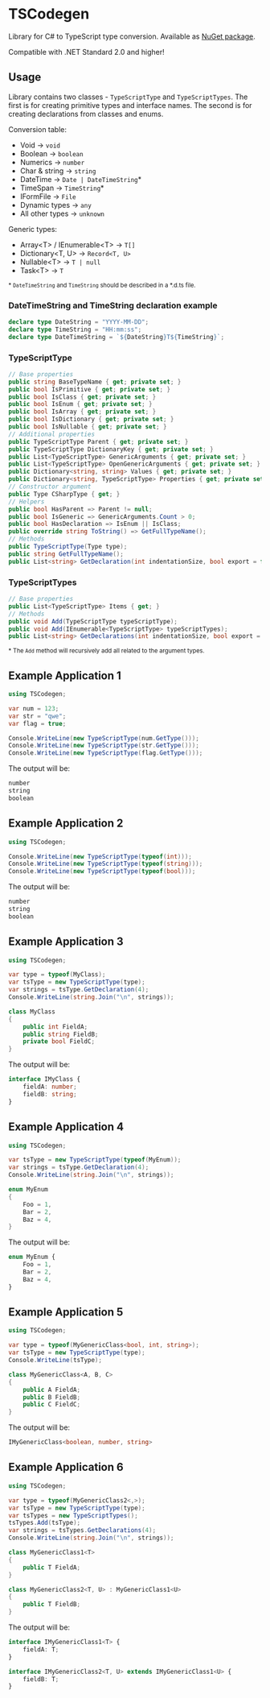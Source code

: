 # TSCodegen

Library for C# to TypeScript type conversion. Available as [NuGet package](https://www.nuget.org/packages/TSCodegen/).

Compatible with .NET Standard 2.0 and higher!

## Usage

Library contains two classes - `TypeScriptType` and `TypeScriptTypes`. The first is for creating primitive types and interface names. The second is for creating declarations from classes and enums.

Conversion table:

- Void → `void`
- Boolean → `boolean`
- Numerics → `number`
- Char & string → `string`
- DateTime → `Date | DateTimeString`\*
- TimeSpan → `TimeString`\*
- IFormFile → `File`
- Dynamic types → `any`
- All other types → `unknown`

Generic types:

- Array\<T\> / IEnumerable\<T\> → `T[]`
- Dictionary\<T, U\> → `Record<T, U>`
- Nullable\<T\> → `T | null`
- Task\<T\> → `T`

<sub>\* `DateTimeString` and `TimeString` should be described in a \*.d.ts file.</sub>

### DateTimeString and TimeString declaration example

```TypeScript
declare type DateString = "YYYY-MM-DD";
declare type TimeString = "HH:mm:ss";
declare type DateTimeString = `${DateString}T${TimeString}`;
```

### TypeScriptType

```C#
// Base properties
public string BaseTypeName { get; private set; }
public bool IsPrimitive { get; private set; }
public bool IsClass { get; private set; }
public bool IsEnum { get; private set; }
public bool IsArray { get; private set; }
public bool IsDictionary { get; private set; }
public bool IsNullable { get; private set; }
// Additional properties
public TypeScriptType Parent { get; private set; }
public TypeScriptType DictionaryKey { get; private set; }
public List<TypeScriptType> GenericArguments { get; private set; }
public List<TypeScriptType> OpenGenericArguments { get; private set; }
public Dictionary<string, string> Values { get; private set; }
public Dictionary<string, TypeScriptType> Properties { get; private set; }
// Constructor argument
public Type CSharpType { get; }
// Helpers
public bool HasParent => Parent != null;
public bool IsGeneric => GenericArguments.Count > 0;
public bool HasDeclaration => IsEnum || IsClass;
public override string ToString() => GetFullTypeName();
// Methods
public TypeScriptType(Type type);
public string GetFullTypeName();
public List<string> GetDeclaration(int indentationSize, bool export = false);
```

### TypeScriptTypes

```C#
// Base properties
public List<TypeScriptType> Items { get; }
// Methods
public void Add(TypeScriptType typeScriptType);
public void Add(IEnumerable<TypeScriptType> typeScriptTypes);
public List<string> GetDeclarations(int indentationSize, bool export = false);
```

<sub>\* The `Add` method will recursively add all related to the argument types.</sub>

## Example Application 1

```C#
using TSCodegen;

var num = 123;
var str = "qwe";
var flag = true;

Console.WriteLine(new TypeScriptType(num.GetType()));
Console.WriteLine(new TypeScriptType(str.GetType()));
Console.WriteLine(new TypeScriptType(flag.GetType()));
```

The output will be:

```TypeScript
number
string
boolean
```

## Example Application 2

```C#
using TSCodegen;

Console.WriteLine(new TypeScriptType(typeof(int)));
Console.WriteLine(new TypeScriptType(typeof(string)));
Console.WriteLine(new TypeScriptType(typeof(bool)));
```

The output will be:

```TypeScript
number
string
boolean
```

## Example Application 3

```C#
using TSCodegen;

var type = typeof(MyClass);
var tsType = new TypeScriptType(type);
var strings = tsType.GetDeclaration(4);
Console.WriteLine(string.Join("\n", strings));

class MyClass
{
    public int FieldA;
    public string FieldB;
    private bool FieldC;
}
```

The output will be:

```TypeScript
interface IMyClass {
    fieldA: number;
    fieldB: string;
}
```

## Example Application 4

```C#
using TSCodegen;

var tsType = new TypeScriptType(typeof(MyEnum));
var strings = tsType.GetDeclaration(4);
Console.WriteLine(string.Join("\n", strings));

enum MyEnum
{
    Foo = 1,
    Bar = 2,
    Baz = 4,
}
```

The output will be:

```TypeScript
enum MyEnum {
    Foo = 1,
    Bar = 2,
    Baz = 4,
}
```

## Example Application 5

```C#
using TSCodegen;

var type = typeof(MyGenericClass<bool, int, string>);
var tsType = new TypeScriptType(type);
Console.WriteLine(tsType);

class MyGenericClass<A, B, C>
{
    public A FieldA;
    public B FieldB;
    public C FieldC;
}
```

The output will be:

```TypeScript
IMyGenericClass<boolean, number, string>
```

## Example Application 6

```C#
using TSCodegen;

var type = typeof(MyGenericClass2<,>);
var tsType = new TypeScriptType(type);
var tsTypes = new TypeScriptTypes();
tsTypes.Add(tsType);
var strings = tsTypes.GetDeclarations(4);
Console.WriteLine(string.Join("\n", strings));

class MyGenericClass1<T>
{
    public T FieldA;
}

class MyGenericClass2<T, U> : MyGenericClass1<U>
{
    public T FieldB;
}
```

The output will be:

```TypeScript
interface IMyGenericClass1<T> {
    fieldA: T;
}

interface IMyGenericClass2<T, U> extends IMyGenericClass1<U> {
    fieldB: T;
}
```
